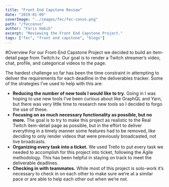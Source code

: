 ```yaml
---
title: "Front End Capstone Review"
date: "2019-01-09"
coverImage: "../images/fec/fec-convo.png"
path: "/fecconvo"
author: "Faris Habib"
excerpt: "Reviewing the Front End Capstone Project."
tags: ["fec", "front end capstone", "blogs"]
---
```


#Overview
For our Front-End Capstone Project we decided to build an item-detail page from Twitch.tv. Our goal is to render a Twitch streamer’s video, chat, profile, and categorical videos to the page.

The hardest challenge so far has been the time constraint in attempting to deliver the requirements for each deadline in the deliverables tracker. Some of the strategies I’ve used to help with this are:

  - **Reducing the number of new tools I would like to try.** Going in I was hoping to use new tools I’ve been curious about like GraphQL and Yarn, but there was very little time to research new tools so I decided to forgo the use of these.
  - **Focusing on as much necessary functionality as possible, but no more.** The goal is to try to make this project as realistic to the Real Twitch item-detail page as possible, but in the effort to deliver everything in a timely manner some features had to be removed, like deciding to only render videos that were previously broadcasted, not live broadcasts.
  - **Organizing every task into a ticket.** We used Trello to put every task we needed to accomplish for this project into ticket, following the Agile methodology. This has been helpful in staying on track to meet the deliverable deadlines.
  - **Checking in with teammates.** While most of this project is solo-work it’s necessary to check in on each other to make sure we’re at a similar pace or are able to help each other out when we’re not.
